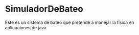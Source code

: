 SimuladorDeBateo
================

Este es un sistema de bateo que pretende a manejar la física en aplicaciones de java